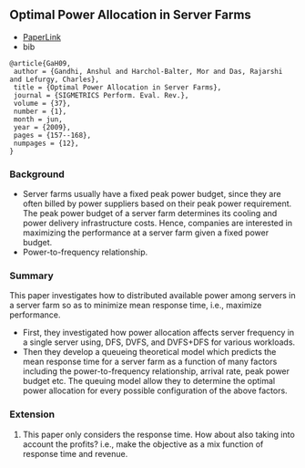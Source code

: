 Optimal Power Allocation in Server Farms
---

- [PaperLink](http://www3.cs.stonybrook.edu/~anshul/sigmetrics_2009_tech.pdf)
- bib
```
@article{GaH09,
 author = {Gandhi, Anshul and Harchol-Balter, Mor and Das, Rajarshi and Lefurgy, Charles},
 title = {Optimal Power Allocation in Server Farms},
 journal = {SIGMETRICS Perform. Eval. Rev.},
 volume = {37},
 number = {1},
 month = jun,
 year = {2009},
 pages = {157--168},
 numpages = {12},
} 
```

### Background
- Server farms usually have a fixed peak power budget, since they are often billed by power suppliers based on their peak power requirement. The peak power budget of a server farm determines its cooling and power delivery infrastructure costs. Hence, companies are interested in maximizing the performance at a server farm given a fixed power budget.
- Power-to-frequency relationship.

### Summary
This paper investigates how to distributed available power among servers in a server farm so as to minimize mean response time, i.e., maximize performance.
- First, they investigated how power allocation affects server frequency in a single server using, DFS, DVFS, and DVFS+DFS for various workloads.
- Then they develop a queueing theoretical model which predicts the mean response time for a server farm as a function of many factors including the power-to-frequency relationship, arrival rate, peak power budget etc. The queuing model allow they to determine the optimal power allocation for every possible configuration of the above factors.

### Extension
1. This paper only considers the response time. How about also taking into account the profits? i.e., make the objective as a mix function of response time and revenue.
